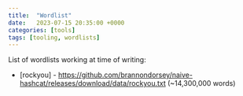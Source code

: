 ```yaml
---
title:  "Wordlist"
date:   2023-07-15 20:35:00 +0000
categories: [tools]
tags: [tooling, wordlists]
---
```


List of wordlists working at time of writing:




* [rockyou] - https://github.com/brannondorsey/naive-hashcat/releases/download/data/rockyou.txt (~14,300,000 words)


